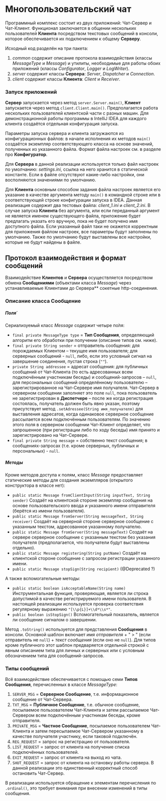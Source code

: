 # Многопользовательский чат

Программный комплекс состоит из двух приложений: Чат-Сервер и Чат-Клиент. Функционал заключается
в общении нескольких пользователей **Клиента** посредством текстовых сообщений в консоли,
которое обеспечивается их подключением к общему **Серверу**.

Исходный код разделён на три пакета:
1. _common_ содержит описание протокола взаимодействия (классы _MessageType_ и _Message_)
и утилиты, необходимые для работы обоих приложений (классы _Configurator_, _Logger_ и _LogWriter_).
2. _server_ содержит классы **Сервера**: _Server_, _Dispatcher_ и _Connection_.
3. _client_ содержит классы **Клиента**: _Client_ и _Receiver_.

### Запуск приложений
**Сервер** запускается через метод `server.Server.main()`, **Клиент** запускается через метод
`client.Client.main()`. Предполагается работа нескольких пользователей клиентской части 
с разных машин. Для демонстрационной работы программы в IntelliJ IDEA для каждого клиента
создаётся отдельная конфигурация запуска.

Параметры запуска сервера и клиента загружаются из конфигурационных файлов:
в начале исполнения их методов `main()` создаётся экземпляр соответствующего класса на
основе значений, полученных из указанного файла. Формат файла настроек см. в разделе про **Конфигуратор**.

Для **Сервера** в данной реализации используется только файл настроек по умолчанию: _settings.ini_,
ссылка на него хранится в статической константе. Если в файле отсутствуют какие-либо настройки,
они восполняются значениями по умолчанию.

Для **Клиента** основным способом задания файла настроек является его указание в качестве
аргумента методу `main()` в командной строке или в соответствующей строке конфигурации
запуска в IDEA. Данная реализация содержит два тестовых файла: _client_1.ini_ и _client_2.ini_.
В случае запуска **Клиента** без аргумента, или если переданный аргумент не является именем
существующего файла, приложение будет предлагать указать его вручную, пока не будет получено
имя доступного файла. Если указанный файл таки не окажется корректным для приложения файлом
настроек, все параметры будут заполнены по умолчанию. Также по умолчанию будут выставлены
все настройки, которые не будут найдены в файле.

## Протокол взаимодействия и формат сообщений
Взаимодействие **Клиентов** и **Сервера** осуществляется посредством обмена **Сообщениями**
(объектами класса _Message_) через устанавливаемые Клиентами до Сервера** сокетные http-соединения.

### Описание класса **Сообщение**
##### Поля́
Сериализуемый класс _Message_ содержит четыре по́ля:
* `final private MessageType type` = **Тип Сообщения**, определяющий алгоритм его обработки при получении
(описание типов см. ниже).
* `final private String sender` = отправитель сообщения: для порождаемых Клиентом – текущее имя пользователя;
для серверных сообщений - `null`, либо, если это условный сигнал на завершение соединения,
пустая строка (`""`).
* `private String addressee` = адресат сообщения: для публичных сообщений от Чат-Клиента
(то есть адресованных всем подключённым участникам беседы) и сообщений-запросов – `null`,
для персональных сообщений определённому пользователю – зарегистрированное на Чат-Сервере
имя получателя. Чат-Сервер в серверном сообщении заполняет это поле `null`, пока 
пользователь не зарегистрирован в **Диспетчере** – после же когда регистрация состоялась,
получатель должен быть явно указан, поэтому присутствует метод `.setAdressee(String имя_получателя)` 
для выставления адресатов, когда одинаковое серверное сообщение рассылается всем 
подключённым пользователям. По значению этого поля в серверном сообщении Чат-Клиент определяет, 
что запрошенное (при регистрации либо по ходу беседы) имя принято и зарегистрировано на Чат-Сервере.
* `final private String message` = собственно текст сообщения; в сообщениях-запросах
(т.е. кроме серверных, публичных и персональных) - `null`.
##### Методы
Кроме методов доступа к полям, класс _Message_ предоставляет статические методы для создания
экземпляров (открытого конструктора в классе нет):
* `public static Message fromClientInput(String inputText, String sender)` Создаёт на клиентской
стороне экземпляр сообщения на основе пользовательского ввода и указанного имени отправителя 
(берётся из имени пользователя).
* `public static Message fromServer(String messageText, String receiver)` Создаёт на серверной стороне
серверное сообщение с указанным текстом, адресованное указанному получателю.
* `public static Message fromServer(String messageText)` Создаёт на сервере серверное сообщение с указанным
текстом без указания получателя (предполагается, что получатели будут выставлены отдельно).
* `public static Message registering(String putName)` Создаёт на клиентской стороне сообщение с запросом 
регистрации указанного имени.
* `public static Message stopSign(String recipient)` (@Deprecated ?)

А также вспомогательные методы:
* `public static boolean isAcceptableName(String name)` Инструментальная функция, проверяющая, является ли
строка допустимой в качестве регистрируемого имени пользователя. В настоящей реализации используется проверка
соответствия регулярному выражению `"[\\p{L}]+\\d*\\s*"`.
* `public boolean isStopSign()` Вспомогательный показатель, является ли сообщение сигналом о завершении.

Метод `.toString()` используется для представления **Сообщения** в консоли. Основной шаблон
включает _имя отправителя_ + " > " (если отправитель не `null`) + _текст сообщения_ (если оно не `null`).
Для типов кроме публичного этот шаблон предваряется отдельной строкой с явным описанием типа для личных
и серверных или с условным обозначением типа для сообщений-запросов.

### Типы сообщений
Всё взаимодействие обеспечивается с помощью семи **Типов Сообщения**, перечисленных в классе _MessageType_:
1. `SERVER_MSG` = **Серверное Сообщение**, т.е. информационное сообщение от Чат-Сервера.
2. `TXT_MSG` = **Публичное Сообщение**, т.е. обычное сообщение, посылаемое пользователем Чат-Клиента
и затем рассылаемое Чат-Сервером всем подключённым участникам беседы, кроме отправителя.
3. `PRIVATE_MSG` = **Частное Сообщение**, посылаемое пользователем Чат-Клиента и затем пересылаемое
Чат-Сервером указанному в качестве получателя участнику, если таковой подключён.
4. `REG_REQUEST` = запрос на регистрацию от пользователя.
5. `LIST_REQUEST` = запрос от клиента на получение списка подключённых пользователей.
6. `EXIT_REQUEST` = запрос от клиента на выход из чата.
7. `SHUT_REQUEST` = запрос от клиента на остановку работы сервера. В данной реализации это
единственный корректный способ остановить Чат-Сервер.

В реализации используется обращение к элементам перечисления по `.ordinal()`, это требует внимания 
при внесении изменений в типы сообщения.

